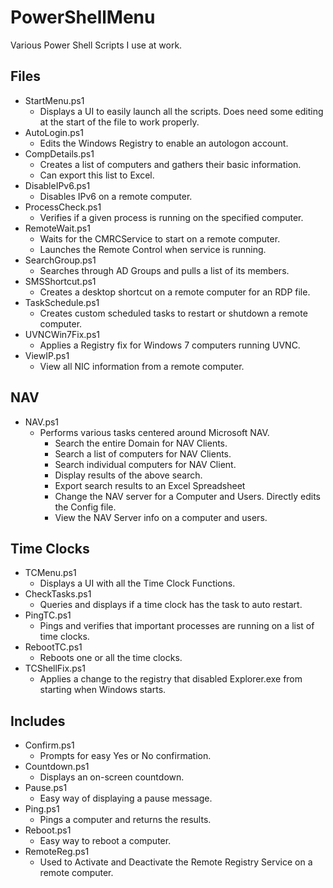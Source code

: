 # PowerShellMenu
Various Power Shell Scripts I use at work.

## Files
- StartMenu.ps1
  - Displays a UI to easily launch all the scripts. Does need some editing at the start of the file to work properly.
- AutoLogin.ps1
  - Edits the Windows Registry to enable an autologon account.
- CompDetails.ps1
  - Creates a list of computers and gathers their basic information.
  - Can export this list to Excel.
- DisableIPv6.ps1
  - Disables IPv6 on a remote computer.
- ProcessCheck.ps1
  - Verifies if a given process is running on the specified computer.
- RemoteWait.ps1
  - Waits for the CMRCService to start on a remote computer.
  - Launches the Remote Control when service is running.
- SearchGroup.ps1
  - Searches through AD Groups and pulls a list of its members.
- SMSShortcut.ps1
  - Creates a desktop shortcut on a remote computer for an RDP file.
- TaskSchedule.ps1
  - Creates custom scheduled tasks to restart or shutdown a remote computer.
- UVNCWin7Fix.ps1
  - Applies a Registry fix for Windows 7 computers running UVNC.
- ViewIP.ps1
  - View all NIC information from a remote computer.

## NAV
- NAV.ps1
  - Performs various tasks centered around Microsoft NAV.
    - Search the entire Domain for NAV Clients.
    - Search a list of computers for NAV Clients.
    - Search individual computers for NAV Client.
    - Display results of the above search.
    - Export search results to an Excel Spreadsheet
    - Change the NAV server for a Computer and Users. Directly edits the Config file.
    - View the NAV Server info on a computer and users.

## Time Clocks
- TCMenu.ps1
  - Displays a UI with all the Time Clock Functions.
- CheckTasks.ps1
  - Queries and displays if a time clock has the task to auto restart.
- PingTC.ps1
  - Pings and verifies that important processes are running on a list of time clocks.
- RebootTC.ps1
  - Reboots one or all the time clocks.
- TCShellFix.ps1
  - Applies a change to the registry that disabled Explorer.exe from starting when Windows starts.

## Includes
- Confirm.ps1
  - Prompts for easy Yes or No confirmation.
- Countdown.ps1
  - Displays an on-screen countdown.
- Pause.ps1
  - Easy way of displaying a pause message.
- Ping.ps1
  - Pings a computer and returns the results.
- Reboot.ps1
  - Easy way to reboot a computer.
- RemoteReg.ps1
  - Used to Activate and Deactivate the Remote Registry Service on a remote computer. 
